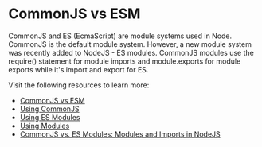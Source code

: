 # CommonJS vs ESM

CommonJS and ES (EcmaScript) are module systems used in Node. CommonJS is the default module system. However, a new module system was recently added to NodeJS - ES modules. CommonJS modules use the require() statement for module imports and module.exports for module exports while it's import and export for ES.

Visit the following resources to learn more:

- [CommonJS vs ESM](https://blog.logrocket.com/commonjs-vs-es-modules-node-js/)
- [Using CommonJS](https://www.javascripttutorial.net/nodejs-tutorial/nodejs-modules/)
- [Using ES Modules](https://blog.logrocket.com/es-modules-in-node-today/)
- [Using Modules](https://www.youtube.com/watch?v=pP4kjXykbio)
- [CommonJS vs. ES Modules: Modules and Imports in NodeJS](https://reflectoring.io/nodejs-modules-imports/)
